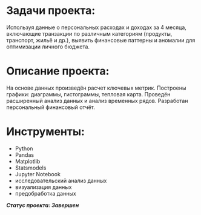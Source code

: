 # Задачи проекта: 

Используя данные о персональных расходах и доходах за 4 месяца, включающие транзакции по различным категориям (продукты, транспорт, жильё и др.), 
выявить финансовые паттерны и аномалии для оптимизации личного бюджета.

# Описание проекта:

На основе данных произведён расчет ключевых метрик. Построены графики: диаграммы, гистограммы, тепловая карта. 
Проведён расширенный анализ данных и анализ временных рядов. Разработан персональный финансовый отчёт. 

# Инструменты:

- Python
- Pandas
- Matplotlib
- Statsmodels
- Jupyter Notebook
- исследовательский анализ данных
- визуализация данных
- предобработка данных


***Статус проекта: Завершен***
